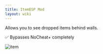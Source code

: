 ```yaml
---
title: ItemESP Mod
layout: wiki
---
```

Allows you to see dropped items behind walls.

:white_check_mark: Bypasses NoCheat+ completely

![item](https://cloud.githubusercontent.com/assets/11584045/9059412/596304a2-3ab2-11e5-8cff-cec92e551aeb.PNG)
